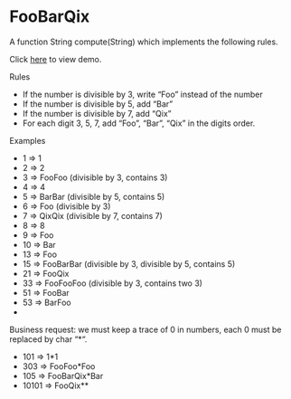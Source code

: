 # FooBarQix
A function String compute(String) which implements the following rules.

Click [here](https://bex-machina.github.io/FooBarQix/) to view demo. 


Rules
-	If the number is divisible by 3, write “Foo” instead of the number
-	If the number is divisible by 5, add “Bar”
-	If the number is divisible by 7, add “Qix”
-	For each digit 3, 5, 7, add “Foo”, “Bar”, “Qix” in the digits order.

Examples

- 1  => 1
- 2  => 2
- 3  => FooFoo (divisible by 3, contains 3)
- 4  => 4
- 5  => BarBar (divisible by 5, contains 5)
- 6  => Foo (divisible by 3)
- 7  => QixQix (divisible by 7, contains 7)
- 8  => 8
- 9  => Foo
- 10 => Bar
- 13 => Foo
- 15 => FooBarBar (divisible by 3, divisible by 5, contains 5)
- 21 => FooQix
- 33 => FooFooFoo (divisible by 3, contains two 3)
- 51 => FooBar
- 53 => BarFoo
- 
Business request: we must keep a trace of 0 in numbers, each 0 must be replaced by char “*“.

- 101   => 1*1
- 303   => FooFoo*Foo
- 105   => FooBarQix*Bar
- 10101 => FooQix**


